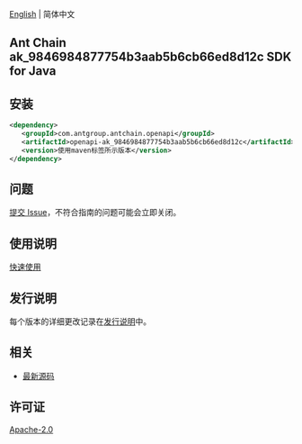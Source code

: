 [English](README.md) | 简体中文

## Ant Chain ak_9846984877754b3aab5b6cb66ed8d12c SDK for Java

## 安装

```xml
<dependency>
   <groupId>com.antgroup.antchain.openapi</groupId>
   <artifactId>openapi-ak_9846984877754b3aab5b6cb66ed8d12c</artifactId>
   <version>使用maven标签所示版本</version>
</dependency>
```

## 问题

[提交 Issue](https://github.com/alipay/antchain-openapi-prod-sdk/issues/new)，不符合指南的问题可能会立即关闭。

## 使用说明

[快速使用](https://github.com/alipay/antchain-openapi-prod-sdk)

## 发行说明

每个版本的详细更改记录在[发行说明](./ChangeLog.txt)中。

## 相关

- [最新源码](https://github.com/alipay/antchain-openapi-prod-sdk/)

## 许可证

[Apache-2.0](http://www.apache.org/licenses/LICENSE-2.0)
